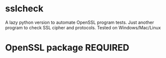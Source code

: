 # sslcheck

A lazy python version to automate OpenSSL program tests. 
Just another program to check SSL cipher and protocols.
Tested on Windows/Mac/Linux
# OpenSSL package REQUIRED 

